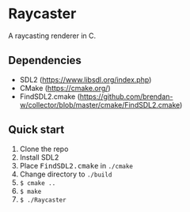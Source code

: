 # Raycaster
A raycasting renderer in C.

## Dependencies
- SDL2 (https://www.libsdl.org/index.php)
- CMake (https://cmake.org/)
- FindSDL2.cmake (https://github.com/brendan-w/collector/blob/master/cmake/FindSDL2.cmake)

## Quick start
1. Clone the repo
2. Install SDL2
2. Place <kbd>FindSDL2.cmake</kbd> in `./cmake`
3. Change directory to `./build`
4. `$ cmake ..`
5. `$ make`
6. `$ ./Raycaster`
